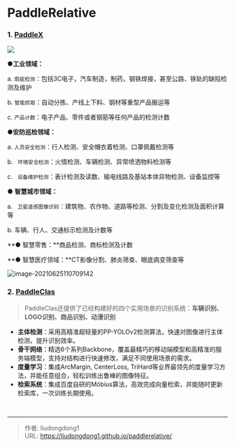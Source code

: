 # PaddleRelative


### 1. [PaddleX](https://github.com/PaddlePaddle/PaddleX)

![](https://lddpicture.oss-cn-beijing.aliyuncs.com/picture/image-20210625110542480.png)

**●工业领域：**

a.  `瑕疵检测`：包括3C电子，汽车制造，制药，钢铁焊接，甚至公路、铁轨的缺陷检测及维护

b.  `智能抓取`：自动分拣、产线上下料、钢材等重型产品搬运等

c.  `产品计数`：电子产品、零件或者钢筋等任何产品的检测计数

**●安防巡检领域：**

a.  `人员安全检测`：行人检测、安全帽衣着检测、口罩佩戴检测等

b. ` 环境安全检测`：火情检测、车辆检测、异常喷洒物料检测等

c. ` 设备维护检测`：表计检测及读数、输电线路及基站本体异物检测、设备监控等

● **智慧城市领域：**

a. ` 卫星遥感图像识别`：建筑物、农作物、道路等检测、分割及变化检测及面积计算等

b.  车辆、行人、交通标示检测及计数等

**● 智慧零售：**商品检测、商标检测及计数

**● 智慧医疗领域：**CT影像分割、肺炎筛查、眼底病变筛查等

![image-20210625110709142](https://lddpicture.oss-cn-beijing.aliyuncs.com/picture/image-20210625110709142.png)

### 2. **[PaddleClas](https://github.com/PaddlePaddle/PaddleClas)**

> PaddleClas还提供了已经构建好的四个实用场景的识别系统：**车辆识别、LOGO识别、商品识别、动漫识别**

- **主体检测**：采用高精准超轻量的PP-YOLOv2检测算法，快速对图像进行主体检测，提升识别效率。
- **骨干网络**：精选6个系列Backbone，覆盖最精巧的移动端模型和高精准的服务端模型，支持对结构进行快速修改，满足不同使用场景的需求。
- **度量学习**：集成ArcMargin, CenterLoss, TriHard等业界最领先的度量学习方法，并能任意组合，轻松训练出鲁棒的图像特征。
- **检索系统**：集成百度自研的Möbius算法，高效完成向量检索，并能随时更新检索库，一次训练长期使用。

​	

---

> 作者: liudongdong1  
> URL: https://liudongdong1.github.io/paddlerelative/  

